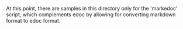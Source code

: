 At this point, there are samples in this directory only for the 'markedoc' script, which complements edoc by allowing for converting markdown format to edoc format.

